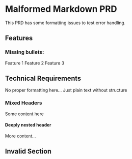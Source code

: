 # Malformed Markdown PRD

This PRD has some formatting issues to test error handling.

## Features

### Missing bullets:
Feature 1
Feature 2
Feature 3

## Technical Requirements

No proper formatting here...
Just plain text without structure

### Mixed Headers
Some content here

#### Deeply nested header

More content...

## Invalid Section
